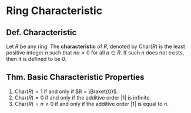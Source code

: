 # Ring Characteristic

## Def. Characteristic

Let $R$ be any ring. The **characteristic** of $R$, denoted by $\text{Char}(R)$ is the least positive integer $n$ such that $na = 0$ for all $a \in R$. If such $n$ does not exists, then it is defined to be $0$.

## Thm. Basic Characteristic Properties

1. $\text{Char}(R) = 1$ if and only if $R = \Braket{0}$.
2. $\text{Char}(R) = 0$ if and only if the additive order $|1|$ is infinite.
3. $\text{Char}(R) = n \neq 0$ if and only if the additive order $|1|$ is equal to $n$.
